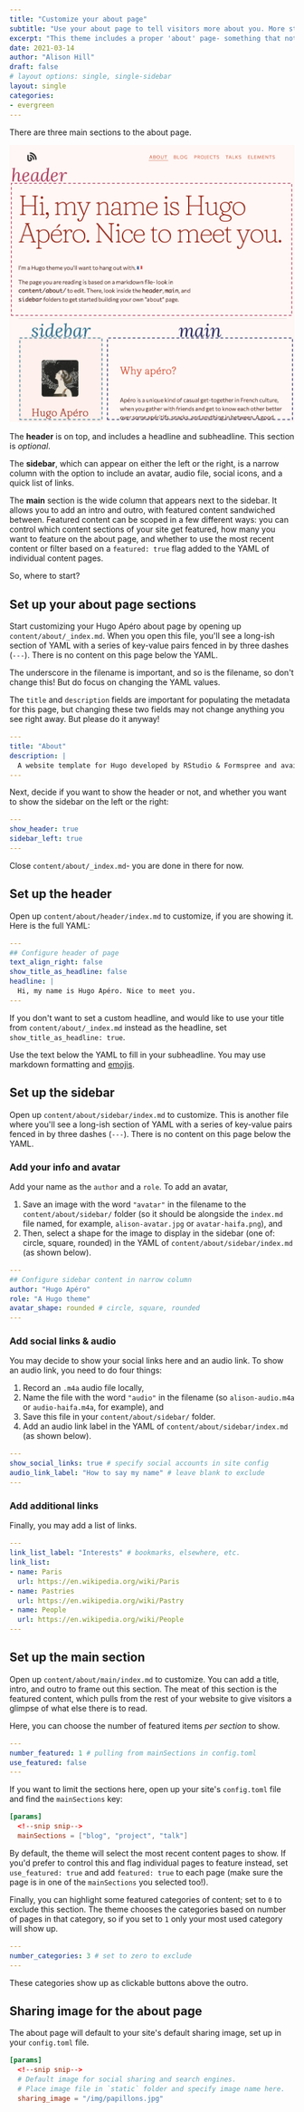 ```yaml
---
title: "Customize your about page"
subtitle: "Use your about page to tell visitors more about you. More stable than a twitter page, but less frozen than a resume or CV."
excerpt: "This theme includes a proper 'about' page- something that not a lot of Hugo themes provide! This page is meant to compliment your homepage. A good about page lets you keep your homepage brief and inviting, while still giving you the space to give your visitors the 'cooks tour' of your site."
date: 2021-03-14
author: "Alison Hill"
draft: false
# layout options: single, single-sidebar
layout: single
categories:
- evergreen
---
```


There are three main sections to the about page.

![](about-sections.png)

The **header** is on top, and includes a headline and subheadline. This section is *optional*.

The **sidebar**, which can appear on either the left or the right, is a narrow column with the option to include an avatar, audio file, social icons, and a quick list of links.

The **main** section is the wide column that appears next to the sidebar. It allows you to add an intro and outro, with featured content sandwiched between. Featured content can be scoped in a few different ways: you can control which content sections of your site get featured, how many you want to feature on the about page, and whether to use the most recent content or filter based on a `featured: true` flag added to the YAML of individual content pages. 

So, where to start?

## Set up your about page sections

Start customizing your Hugo Apéro about page by opening up `content/about/_index.md`. When you open this file, you'll see a long-ish section of YAML with a series of key-value pairs fenced in by three dashes (`---`). There is no content on this page below the YAML.

The underscore in the filename is important, and so is the filename, so don't change this! But do focus on changing the YAML values. 

The `title` and `description` fields are important for populating the metadata for this page, but changing these two fields may not change anything you see right away. But please do it anyway!

```yaml
---
title: "About"
description: |
  A website template for Hugo developed by RStudio & Formspree and available for free.
---
```

Next, decide if you want to show the header or not, and whether you want to show the sidebar on the left or the right:

```yaml
---
show_header: true
sidebar_left: true
---
```

Close `content/about/_index.md`- you are done in there for now.

## Set up the header

Open up `content/about/header/index.md` to customize, if you are showing it. Here is the full YAML:

```yaml
---
## Configure header of page
text_align_right: false
show_title_as_headline: false
headline: |
  Hi, my name is Hugo Apéro. Nice to meet you.
---
```

If you don't want to set a custom headline, and would like to use your title from `content/about/_index.md` instead as the headline, set `show_title_as_headline: true`. 

Use the text below the YAML to fill in your subheadline. You may use markdown formatting and [emojis](https://gohugo.io/functions/emojify/).

## Set up the sidebar

Open up `content/about/sidebar/index.md` to customize. This is another file where you'll see a long-ish section of YAML with a series of key-value pairs fenced in by three dashes (`---`). There is no content on this page below the YAML.

### Add your info and avatar

Add your name as the `author` and a `role`. To add an avatar,

1. Save an image with the word `"avatar"` in the filename to the `content/about/sidebar/` folder (so it should be alongside the `index.md` file named, for example, `alison-avatar.jpg` or `avatar-haifa.png`), and
1. Then, select a shape for the image to display in the sidebar (one of: circle, square, rounded) in the YAML of `content/about/sidebar/index.md` (as shown below).

```yaml
---
## Configure sidebar content in narrow column
author: "Hugo Apéro"
role: "A Hugo theme"
avatar_shape: rounded # circle, square, rounded
---
```

### Add social links & audio

You may decide to show your social links here and an audio link. To show an audio link, you need to do four things:

1. Record an `.m4a` audio file locally,
1. Name the file with the word `"audio"` in the filename (so `alison-audio.m4a` or `audio-haifa.m4a`, for example), and
1. Save this file in your `content/about/sidebar/` folder.
1. Add an audio link label in the YAML of `content/about/sidebar/index.md` (as shown below).

```yaml
---
show_social_links: true # specify social accounts in site config
audio_link_label: "How to say my name" # leave blank to exclude
---
```

### Add additional links

Finally, you may add a list of links. 

```yaml
---
link_list_label: "Interests" # bookmarks, elsewhere, etc.
link_list:
- name: Paris
  url: https://en.wikipedia.org/wiki/Paris
- name: Pastries
  url: https://en.wikipedia.org/wiki/Pastry
- name: People
  url: https://en.wikipedia.org/wiki/People
---
```

## Set up the main section

Open up `content/about/main/index.md` to customize. You can add a title, intro, and outro to frame out this section. The meat of this section is the featured content, which pulls from the rest of your website to give visitors a glimpse of what else there is to read.

Here, you can choose the number of featured items *per section* to show. 

```yaml
---
number_featured: 1 # pulling from mainSections in config.toml
use_featured: false
---
```

If you want to limit the sections here, open up your site's `config.toml` file and find the `mainSections` key:

```toml
[params]
  <!--snip snip-->
  mainSections = ["blog", "project", "talk"]
```

By default, the theme will select the most recent content pages to show. If you'd prefer to control this and flag individual pages to feature instead, set `use_featured: true` and add `featured: true` to each page (make sure the page is in one of the `mainSections` you selected too!).

Finally, you can highlight some featured categories of content; set to `0` to exclude this section. The theme chooses the categories based on number of pages in that category, so if you set to `1` only your most used category will show up.

```yaml
---
number_categories: 3 # set to zero to exclude
---
```

These categories show up as clickable buttons above the outro.

## Sharing image for the about page

The about page will default to your site's default sharing image, set up in your `config.toml` file.

```toml
[params]
  <!--snip snip-->
  # Default image for social sharing and search engines. 
  # Place image file in `static` folder and specify image name here.
  sharing_image = "/img/papillons.jpg"
```